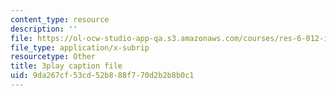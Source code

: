 ```yaml
---
content_type: resource
description: ''
file: https://ol-ocw-studio-app-qa.s3.amazonaws.com/courses/res-6-012-introduction-to-probability-spring-2018/9da267cf53cd52b888f770d2b2b8b0c1_JoQDJMZA7F8.vtt
file_type: application/x-subrip
resourcetype: Other
title: 3play caption file
uid: 9da267cf-53cd-52b8-88f7-70d2b2b8b0c1
---
```

